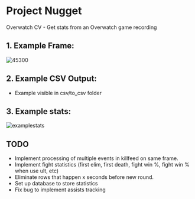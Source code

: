 # Project Nugget 
Overwatch CV - Get stats from an Overwatch game recording

## 1. Example Frame:
![45300](https://user-images.githubusercontent.com/47507106/57599121-88fe4a00-750a-11e9-9265-bb880f68e899.jpg)

## 2. Example CSV Output:
- Example visible in csv/to_csv folder

## 3. Example stats:
![examplestats](https://user-images.githubusercontent.com/47507106/57599467-9c5de500-750b-11e9-8130-c483474d84ea.PNG)

TODO
--------
- Implement processing of multiple events in killfeed on same frame.
- Implement fight statistics (first elim, first death, fight win %, fight win % when use ult, etc)
- Eliminate rows that happen x seconds before new round.
- Set up database to store statistics 
- Fix bug to implement assists tracking
